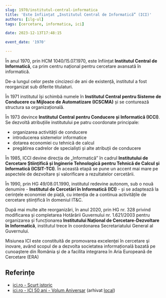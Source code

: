 ```yaml
---
slug: 1970/institutul-central-informatica
title: 'Este înființat „Institutul Central de Informatică” (ICI)'
authors: [ilg-ul]
tags: [cercetare, informatica, ici]

date: 2023-12-13T17:48:15

event_date: '1970'

---
```


În anul 1970, prin HCM 1040/15.07.1970, este înființat
**Institutul Central de Informatică**, ca
prim centru național pentru cercetare avansată în informatică.

<!-- truncate -->

De-a lungul celor peste cincizeci de ani de existență,
institutul a fost reorganizat sub diferite titulaturi.

În 1971 institutul își schimbă numele în **Institutul Central pentru
Sisteme de Conducere cu Mijloace de Automatizare (ICSCMA)** și se conturează
structura sa organizațională.

În 1973 devince **Institutul Central pentru Conducere și Informatică (ICCI)**.
Se dezvoltă atribuțiile institutului pe patru coordonate principale:

- organizarea activității de conducere
- introducerea sistemelor informatice
- dotarea economiei cu tehnică de calcul
- pregătirea cadrelor de specialiști și alte atribuții de conducere

În 1985, ICCI devine direcția de „Informatică” în cadrul
**Institutului de Cercetare Științifică și Inginerie Tehnologică pentru
Tehnică de Calcul și Informatică (ICSIT-TCI)**. În această etapă se
pune un accent mai mare pe aspectele de dezvoltare și valorificare a rezultatelor cercetării.

În 1990, prin HG 49/08.01.1990,
institutul redevine autonom, sub o nouă denumire - **Institutul
de Cercetări în Informatică (ICI)** - și se adaptează la cerințele economiei
de piață, cu intenția de a continua activitățile de cercetare științifică în
domeniul IT&C.

După mai multe alte reorganizări,
în anul 2020, prin HG nr. 328 privind modificarea și completarea Hotărârii
Guvernului nr. 1.621/2003 pentru organizarea și funcționarea **Institutului Național de
Cercetare-Dezvoltare în Informatică**, institutul trece în coordonarea Secretariatului
General al Guvernului.

Misiunea ICI este constituită de promovarea excelenţei în cercetare şi inovare, având
scopul de a dezvolta societatea informațională bazată pe cunoaştere din România şi
de a facilita integrarea în Aria Europeană de Cercetare (ERA)

## Referințe

- [ici.ro - Scurt istoric](https://www.ici.ro/ro/istoric/)
- [ici.ro - ICI 50 ani - Volum Aniversar](https://www.ici.ro/documents/24/ICI_Bucuresti-50_ani_tdHL8av.pdf) (arhivat [local](https://cronica-it.github.io/arhiva/#2020))
